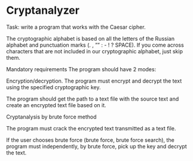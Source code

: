 # Cryptanalyzer
Task: write a program that works with the Caesar cipher.

The cryptographic alphabet is based on all the letters of the Russian alphabet and punctuation marks (. , ”” : - ! ? SPACE). If you come across characters that are not included in our cryptographic alphabet, just skip them.

Mandatory requirements The program should have 2 modes:

Encryption/decryption. The program must encrypt and decrypt the text using the specified cryptographic key.

The program should get the path to a text file with the source text and create an encrypted text file based on it.

Cryptanalysis by brute force method

The program must crack the encrypted text transmitted as a text file.

If the user chooses brute force (brute force, brute force search), the program must independently, by brute force, pick up the key and decrypt the text.
